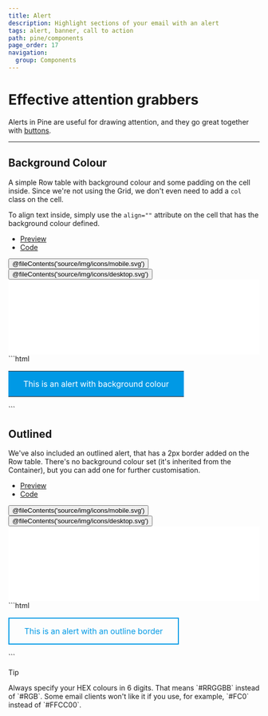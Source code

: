 ```yaml
---
title: Alert
description: Highlight sections of your email with an alert
tags: alert, banner, call to action
path: pine/components
page_order: 17
navigation:
  group: Components
---
```


# Effective attention grabbers

Alerts in Pine are useful for drawing attention, and they go great together with [buttons](/pine/components/button).

---

## Background Colour

A simple Row table with background colour and some padding on the cell inside. 
Since we're not using the Grid, we don't even need to add a `col` class on the cell.

To align text inside, simply use the `align=""` attribute on the cell that has the background colour defined.

<div class="my-6">
    <ul class="tabs">
        <li class="active"><a href="#alert-filled-preview">Preview</a></li>
        <li><a href="#alert-filled-code">Code</a></li>
    </ul>    
    <div id="alert-filled-preview" class="tab-panel" aria-expanded="true">
        <div class="py-4 bg-grey-lighter">
            <div class="hidden md:flex justify-around bg-grey-lighter pt-4 w-24 mx-auto">
                <button data-preview="mobile" class="text-grey">@fileContents('source/img/icons/mobile.svg')</button>
                <button data-preview="desktop" class="text-grey-darkest">@fileContents('source/img/icons/desktop.svg')</button>
            </div>
            <iframe src="/pine/includes/components/alert-filled.html" frameborder="0" width="100%" class="block mx-auto transition-all" style="min-height: 150px;"></iframe>
        </div>
    </div>    
    <div id="alert-filled-code" class="tab-panel" markdown="1" aria-expanded="false">
```html
<table cellpadding="0" cellspacing="0" role="presentation" width="100%">
  <tr>
    <td class="col" bgcolor="#0099E5" style="color: #FFFFFF; padding: 15px 30px;">
      This is an alert with background colour
    </td>
  </tr>
</table>
```
    </div>
</div>

## Outlined

We've also included an outlined alert, that has a 2px border added on the Row table. 
There's no background colour set (it's inherited from the Container), but you can add one for further customisation.

<div class="my-6">
    <ul class="tabs">
        <li class="active"><a href="#alert-outlined-preview">Preview</a></li>
        <li><a href="#alert-outlined-code">Code</a></li>
    </ul>    
    <div id="alert-outlined-preview" class="tab-panel" aria-expanded="true">
        <div class="py-4 bg-grey-lighter">
            <div class="hidden md:flex justify-around bg-grey-lighter pt-4 w-24 mx-auto">
                <button data-preview="mobile" class="text-grey">@fileContents('source/img/icons/mobile.svg')</button>
                <button data-preview="desktop" class="text-grey-darkest">@fileContents('source/img/icons/desktop.svg')</button>
            </div>
            <iframe src="/pine/includes/components/alert-outlined.html" frameborder="0" width="100%" class="block mx-auto transition-all" style="min-height: 150px;"></iframe>
        </div>
    </div>    
    <div id="alert-outlined-code" class="tab-panel" markdown="1" aria-expanded="false">
```html
<table cellpadding="0" cellspacing="0" role="presentation" width="100%">
  <tr>
    <td class="col" style="border: 2px solid #0099E5; color: #0099E5; padding: 15px 30px;">
      This is an alert with an outline border
    </td>
  </tr>
</table>
```
    </div>
</div>

<div class="bg-blue-lightest border-l-4 border-blue p-4 mb-6" role="alert">
    <p class="font-sans font-bold m-0 text-md text-blue-dark">Tip</p>
    <div class="-mb-4 text-md text-blue-dark" markdown="1">Always specify your HEX colours in 6 digits. That means `#RRGGBB` instead of `#RGB`. Some email clients won't like it if you use, for example, `#FC0` instead of `#FFCC00`.</div>
</div>
